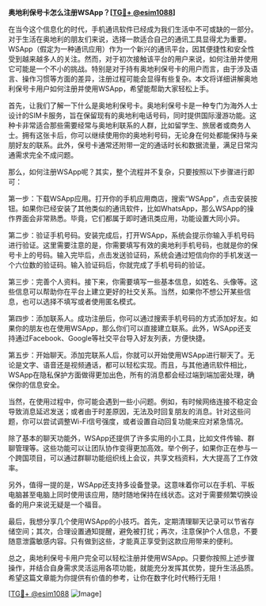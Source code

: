 **奥地利保号卡怎么注册WSApp？[[TG💪+ @esim1088](https://t.me/s/esim1088)]**

在当今这个信息化的时代，手机通讯软件已经成为我们生活中不可或缺的一部分。对于生活在奥地利的朋友们来说，选择一款适合自己的通讯工具显得尤为重要。WSApp（假定为一种通讯应用）作为一个新兴的通讯平台，因其便捷性和安全性受到越来越多人的关注。然而，对于初次接触该平台的用户来说，如何注册并使用它可能是一个不小的挑战。特别是对于持有奥地利保号卡的用户而言，由于涉及语言、操作习惯等方面的差异，注册过程可能会显得有些复杂。本文将详细讲解奥地利保号卡用户如何注册并使用WSApp，希望能帮助大家轻松上手。

首先，让我们了解一下什么是奥地利保号卡。奥地利保号卡是一种专门为海外人士设计的SIM卡服务，旨在保留现有的奥地利电话号码，同时提供国际漫游功能。这种卡非常适合那些需要经常与奥地利联系的人群，比如留学生、旅居者或商务人士。拥有这张卡后，你可以继续使用你的奥地利号码，无论身在何处都能保持与亲朋好友的联系。此外，保号卡通常还附带一定的通话时长和数据流量，满足日常沟通需求完全不成问题。

那么，如何注册WSApp呢？其实，整个流程并不复杂，只要按照以下步骤进行即可：

第一步：下载WSApp应用。打开你的手机应用商店，搜索“WSApp”，点击安装按钮。如果你已经安装了其他类似的通讯软件，比如WhatsApp，那么WSApp的操作界面会非常熟悉。毕竟，它们都属于即时通讯类应用，功能设置大同小异。

第二步：验证手机号码。安装完成后，打开WSApp，系统会提示你输入手机号码进行验证。这里需要注意的是，你需要填写有效的奥地利手机号码，也就是你的保号卡上的号码。输入完毕后，点击发送验证码，系统会通过短信向你的手机发送一个六位数的验证码。输入验证码后，你就完成了手机号码的验证。

第三步：完善个人资料。接下来，你需要填写一些基本信息，如姓名、头像等。这些信息可以帮助你在平台上建立更好的社交关系。当然，如果你不想公开某些信息，也可以选择不填写或者使用匿名模式。

第四步：添加联系人。成功注册后，你可以通过搜索手机号码的方式添加好友。如果你的朋友也在使用WSApp，那么你们可以直接建立联系。此外，WSApp还支持通过Facebook、Google等社交平台导入好友列表，方便快捷。

第五步：开始聊天。添加完联系人后，你就可以开始使用WSApp进行聊天了。无论是文字、语音还是视频通话，都可以轻松实现。而且，与其他通讯软件相比，WSApp在隐私保护方面做得更加出色，所有的消息都会经过端到端加密处理，确保你的信息安全。

当然，在使用过程中，你可能会遇到一些小问题。例如，有时候网络连接不稳定会导致消息延迟发送；或者由于时差原因，无法及时回复朋友的消息。针对这些问题，你可以尝试调整Wi-Fi信号强度，或者设置自动回复功能来应对紧急情况。

除了基本的聊天功能外，WSApp还提供了许多实用的小工具，比如文件传输、群聊管理等。这些功能可以让团队协作变得更加高效。举个例子，如果你正在参与一个跨国项目，可以通过群聊功能组织线上会议，共享文档资料，大大提高了工作效率。

另外，值得一提的是，WSApp还支持多设备登录。这意味着你可以在手机、平板电脑甚至电脑上同时使用该应用，随时随地保持在线状态。这对于需要频繁切换设备的用户来说无疑是一个福音。

最后，我想分享几个使用WSApp的小技巧。首先，定期清理聊天记录可以节省存储空间；其次，合理设置通知提醒，避免被打扰；再次，注意保护个人信息，不要随意泄露敏感内容。只有做到这些，才能真正享受到这款应用带来的便利。

总之，奥地利保号卡用户完全可以轻松注册并使用WSApp。只要你按照上述步骤操作，并结合自身需求灵活运用各项功能，就能充分发挥其优势，提升生活品质。希望这篇文章能为你提供有价值的参考，让你在数字化时代畅行无阻！

[[TG💪+ @esim1088](https://t.me/s/esim1088) ![Image](https://i.postimg.cc/4NQfJmqS/Snipaste-2025-05-13-00-14-12.png)]